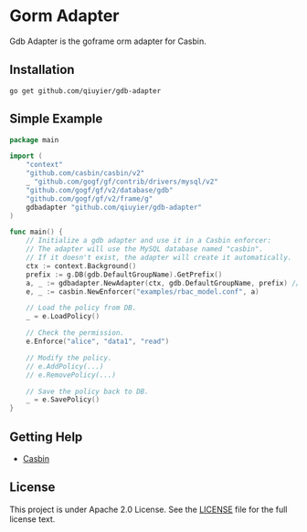 Gorm Adapter
====

Gdb Adapter is the goframe orm adapter for Casbin.

## Installation

    go get github.com/qiuyier/gdb-adapter

## Simple Example

```go
package main

import (
	"context"
	"github.com/casbin/casbin/v2"
	_ "github.com/gogf/gf/contrib/drivers/mysql/v2"
	"github.com/gogf/gf/v2/database/gdb"
	"github.com/gogf/gf/v2/frame/g"
	gdbadapter "github.com/qiuyier/gdb-adapter"
)

func main() {
	// Initialize a gdb adapter and use it in a Casbin enforcer:
	// The adapter will use the MySQL database named "casbin".
	// If it doesn't exist, the adapter will create it automatically.
	ctx := context.Background()
	prefix := g.DB(gdb.DefaultGroupName).GetPrefix()
	a, _ := gdbadapter.NewAdapter(ctx, gdb.DefaultGroupName, prefix) // Your driver and data source.
	e, _ := casbin.NewEnforcer("examples/rbac_model.conf", a)

	// Load the policy from DB.
	_ = e.LoadPolicy()

	// Check the permission.
	e.Enforce("alice", "data1", "read")

	// Modify the policy.
	// e.AddPolicy(...)
	// e.RemovePolicy(...)

	// Save the policy back to DB.
	_ = e.SavePolicy()
}
```

## Getting Help

- [Casbin](https://github.com/casbin/casbin)

## License

This project is under Apache 2.0 License. See the [LICENSE](LICENSE) file for the full license text.
